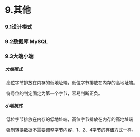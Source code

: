 # 9.其他

### 9.1设计模式



### 9.2数据库 MySQL





### 9.3大端小端

##### 大端模式 

​	高位字节排放在内存的低地址端，低位字节排放在内存的高地址端。

​	符号位的判定固定为第一个字节，容易判断正负。



##### 小端模式 

​	低位字节排放在内存的低地址端，高位字节排放在内存的高地址端

​	强制转换数据不需要调整字节内容，1、2、4字节的存储方式一样。
